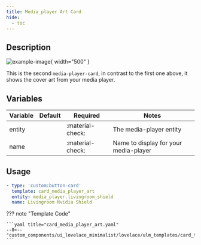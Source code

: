 ```yaml
---
title: Media_player Art Card
hide:
  - toc
---
```

<!-- markdownlint-disable MD046 -->

## Description

![example-image](../../assets/img/ulm_cards/card_media_player_art.png){ width="500" }

This is the second `media-player-card`, in contrast to the first one above, it shows the cover art from your media player.

## Variables

| Variable | Default | Required         | Notes             |
|----------|---------|------------------|-------------------|
| entity     |         | :material-check: | The media-player entity |
| name |  | :material-check: | Name to display for your media-player |

## Usage

```yaml
- type: 'custom:button-card'
  template: card_media_player_art
  entity: media_player.livingroom_shield
  name: Livingroom Nvidia Shield
```

??? note "Template Code"

    ```yaml title="card_media_player_art.yaml"
    --8<-- "custom_components/ui_lovelace_minimalist/lovelace/ulm_templates/card_templates/cards/card_media_player_art.yaml"
    ```
